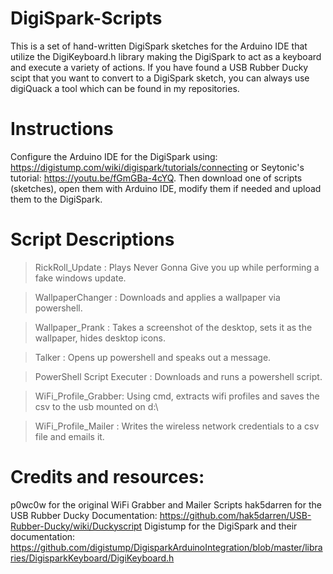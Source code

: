 

# DigiSpark-Scripts
This is a set of hand-written DigiSpark sketches for the Arduino IDE that utilize the DigiKeyboard.h library making the DigiSpark to act as a keyboard and execute a variety of actions. If you have found a USB Rubber Ducky scipt that you want to convert to a DigiSpark sketch, you can always use digiQuack a tool which can be found in my repositories.

# Instructions
Configure the Arduino IDE for the DigiSpark using: https://digistump.com/wiki/digispark/tutorials/connecting or Seytonic's tutorial: https://youtu.be/fGmGBa-4cYQ. Then download one of scripts (sketches), open them with Arduino IDE, modify them if needed and upload them to the DigiSpark.

# Script Descriptions
>RickRoll_Update : Plays Never Gonna Give you up while performing a fake windows update.

>WallpaperChanger : Downloads and applies a wallpaper via powershell.

>Wallpaper_Prank : Takes a screenshot of the desktop, sets it as the wallpaper, hides desktop icons.

>Talker :  Opens up powershell and speaks out a message.

>PowerShell Script Executer : Downloads and runs a powershell script.

>WiFi_Profile_Grabber: Using cmd, extracts wifi profiles and saves the csv to the usb mounted on d:\

>WiFi_Profile_Mailer : Writes the wireless network credentials to a csv file and emails it.

# Credits and resources:
p0wc0w for the original WiFi Grabber and Mailer Scripts
hak5darren for the USB Rubber Ducky Documentation: https://github.com/hak5darren/USB-Rubber-Ducky/wiki/Duckyscript
Digistump for the DigiSpark and their documentation: https://github.com/digistump/DigisparkArduinoIntegration/blob/master/libraries/DigisparkKeyboard/DigiKeyboard.h
